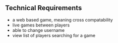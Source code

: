 



## Technical Requirements

 - a web based game, meaning cross compatability
 - live games between players 
 - able to change username 
 - view list of players searching for a game 
 